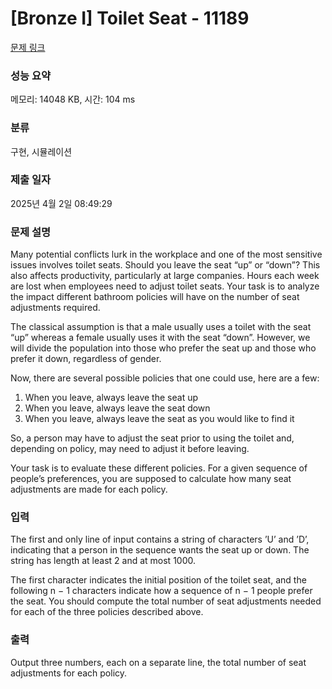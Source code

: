# [Bronze I] Toilet Seat - 11189 

[문제 링크](https://www.acmicpc.net/problem/11189) 

### 성능 요약

메모리: 14048 KB, 시간: 104 ms

### 분류

구현, 시뮬레이션

### 제출 일자

2025년 4월 2일 08:49:29

### 문제 설명

<p>Many potential conflicts lurk in the workplace and one of the most sensitive issues involves toilet seats. Should you leave the seat “up” or “down”? This also affects productivity, particularly at large companies. Hours each week are lost when employees need to adjust toilet seats. Your task is to analyze the impact different bathroom policies will have on the number of seat adjustments required.</p>

<p>The classical assumption is that a male usually uses a toilet with the seat “up” whereas a female usually uses it with the seat “down”. However, we will divide the population into those who prefer the seat up and those who prefer it down, regardless of gender.</p>

<p>Now, there are several possible policies that one could use, here are a few:</p>

<ol>
	<li>When you leave, always leave the seat up</li>
	<li>When you leave, always leave the seat down</li>
	<li>When you leave, always leave the seat as you would like to find it</li>
</ol>

<p>So, a person may have to adjust the seat prior to using the toilet and, depending on policy, may need to adjust it before leaving.</p>

<p>Your task is to evaluate these different policies. For a given sequence of people’s preferences, you are supposed to calculate how many seat adjustments are made for each policy.</p>

### 입력 

 <p>The first and only line of input contains a string of characters ’U’ and ’D’, indicating that a person in the sequence wants the seat up or down. The string has length at least 2 and at most 1000.</p>

<p>The first character indicates the initial position of the toilet seat, and the following n − 1 characters indicate how a sequence of n − 1 people prefer the seat. You should compute the total number of seat adjustments needed for each of the three policies described above.</p>

### 출력 

 <p>Output three numbers, each on a separate line, the total number of seat adjustments for each policy.</p>

